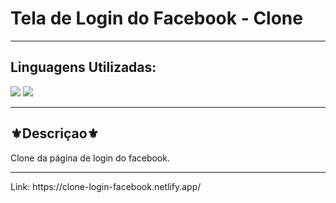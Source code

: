 
<h1>Tela de Login do Facebook - Clone</h1>
<hr>
<h2>Linguagens Utilizadas:</h2>

<div style="display: inline_block">
  <img src="https://img.shields.io/badge/HTML5-E34F26?style=for-the-badge&logo=html5&logoColor=white"></img> 
  <img src="https://img.shields.io/badge/CSS3-1572B6?style=for-the-badge&logo=css3&logoColor=white"></img>
 
</div>



<hr>
<h2>⚜️Descriçao⚜️</h2>
<p>Clone da página de login do facebook.</p>

<hr>
Link: https://clone-login-facebook.netlify.app/
